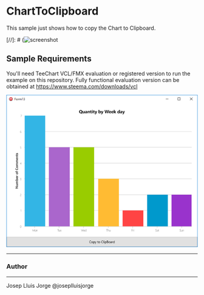 ChartToClipboard
==================

This sample just shows how to copy the Chart to Clipboard.

[//]: # (![screenshot](https://github.com/Steema/TeeChart-for-FireMonkey-applications-samples/blob/master/FMX_ChartToClipboard/Screenshots/ChartToClipboard.PNG?raw=true "TeeChart for FireMonkey")

## Sample Requirements

You'll need TeeChart VCL/FMX evaluation or registered version to run the example on this repository. Fully functional evaluation version can be obtained at https://www.steema.com/downloads/vcl


<img src="https://github.com/Steema/TeeChart-FireMonkey-samples/blob/master/FMX_ChartToClipboard/Screenshots/ChartToClipboard.png" alt="TeeChart FireMonkey Chart to Clipboard"/>

------
### Author
------
Josep Lluis Jorge
@joseplluisjorge